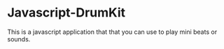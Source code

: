 # Javascript-DrumKit

This is a javascript application that that you can use to play mini beats or sounds.



